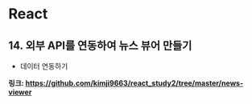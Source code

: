 # React
## 14. 외부 API를 연동하여 뉴스 뷰어 만들기
- 데이터 연동하기

**링크: https://github.com/kimji9663/react_study2/tree/master/news-viewer**